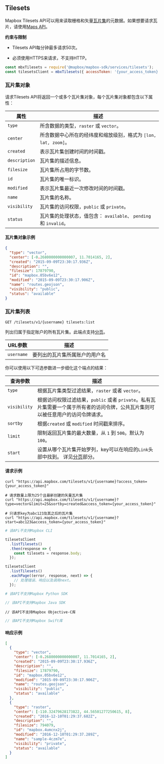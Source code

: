 ## Tilesets

Mapbox Tilesets API可以用来读取栅格和矢量[瓦片集](https://www.mapbox.com/help/define-tileset/)的元数据。如果想要请求瓦片，请使用[Maps API](#maps)。

**约束与限制**

- Tilesets API每分钟最多请求50次。

- 必须使用HTTPS来请求，不支持HTTP。

```javascript
const mbxTilesets = require('@mapbox/mapbox-sdk/services/tilesets');
const tilesetsClient = mbxTilesets({ accessToken: '{your_access_token}' });
```
### 瓦片集对象

请求Tilesets API将返回一个或多个瓦片集对象，每个瓦片集对象都包含以下属性：

属性 | 描述
--- | ---
`type` | 所含数据的类型，`raster` 或 `vector`。
`center` | 所含数据中心所在的经纬度和缩放级别，格式为 `[lon, lat, zoom]`。
`created` | 表示瓦片集创建时间的时间戳。
`description` | 瓦片集的描述信息。
`filesize` | 瓦片集所占用的字节数。
`id` | 瓦片集的唯一标识。
`modified` | 表示瓦片集最近一次修改时间的时间戳。
`name` | 瓦片集的名称。
`visibility` | 瓦片集的访问权限，`public` 或 `private`。
`status` | 瓦片集的处理状态，值包含： `available`、 `pending` 和 `invalid`。


#### 瓦片集对象示例

```json
{
  "type": "vector",
  "center": [-0.2680000000000007, 11.7014165, 2],
  "created": "2015-09-09T23:30:17.936Z",
  "description": "",
  "filesize": 17879790,
  "id": "mapbox.05bv6e12",
  "modified": "2015-09-09T23:30:17.906Z",
  "name": "routes.geojson",
  "visibility": "public",
  "status": "available"
}
```

### 瓦片集列表

```endpoint
GET /tilesets/v1/{username} tilesets:list
```

列出归属于指定账户的所有瓦片集。此端点支持[分页](#pagination)。

URL参数 | 描述
--- | ---
`username` | 要列出的瓦片集所属账户的用户名

你可以使用以下可选参数进一步细化这个端点的结果：

查询参数 | 描述
----------|------------
`type` | 根据瓦片集类型过滤结果，`raster` 或者 `vector`。
`visibility` | 根据访问权限过滤结果，`public` 或者 `private`。私有瓦片集需要一个属于所有者的访问令牌，公共瓦片集则可以被任意用户的访问令牌请求。 
`sortby` | 根据`created` 或 `modified` 时间戳来排序。
`limit` | 限制返回瓦片集的最大数量，从 `1` 到 `500`。默认为 `100`。
`start` | 设置从哪个瓦片集开始罗列，key可以在响应的`Link`头部中找到。 详见[分页](#pagination)部分。

#### 请求示例

```curl
curl "https://api.mapbox.com/tilesets/v1/{username}?access_token={your_access_token}"

# 请求数量上限为25个且最新创建的矢量瓦片集
curl "https://api.mapbox.com/tilesets/v1/{username}?type=vector&limit=25&sortby=created&access_token={your_access_token}"

# 只请求key为abc123及其之后的瓦片集
curl "https://api.mapbox.com/tilesets/v1/{username}?start=abc123&access_token={your_access_token}"
```

```bash
# 该APi不支持Mapbox CLI
```

```javascript
tilesetsClient
  .listTilesets()
  .then(response => {
    const tilesets = response.body;
  });

tilesetsClient
  .listTilesets()
  .eachPage((error, response, next) => {
    // 处理错误、响应以及调用next。
  });
```

```python
# 该API不支持Mapbox Python SDK
```

```java
// 该API不支持Mapbox Java SDK
```

```objc
// 该API不支持Mapbox Objective-C库
```

```swift
// 该API不支持Mapbox Swift库
```

#### 响应示例

```json
[
  {
    "type": "vector",
    "center": [-0.2680000000000007, 11.7014165, 2],
    "created": "2015-09-09T23:30:17.936Z",
    "description": "",
    "filesize": 17879790,
    "id": "mapbox.05bv6e12",
    "modified": "2015-09-09T23:30:17.906Z",
    "name": "routes.geojson",
    "visibility": "public",
    "status": "available"
  },
  {
    "type": "raster",
    "center": [-110.32479628173822, 44.56501277250615, 8],
    "created": "2016-12-10T01:29:37.682Z",
    "description": "",
    "filesize": 794079,
    "id": "mapbox.4umcnx2j",
    "modified": "2016-12-10T01:29:37.289Z",
    "name": "sample-4czm7e",
    "visibility": "private",
    "status": "available"
  }
]
```

